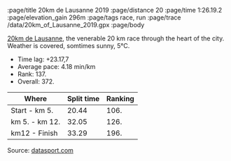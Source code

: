 :page/title 20km de Lausanne 2019
:page/distance 20
:page/time 1:26.19.2
:page/elevation_gain 296m
:page/tags race, run
:page/trace /data/20km_of_Lausanne_2019.gpx
:page/body

[20km de Lausanne](https://20km.ch), the venerable 20 km race through the heart of the city. Weather is covered, somtimes sunny, 5°C.

* Time lag: +23.17,7
* Average pace: 4.18 min/km
* Rank: 137.
* Overall: 372.

| Where          | Split time | Ranking
| -------------- | ---------- | -------
| Start - km 5.  | 20.44      | 106.
| km 5. - km 12. | 32.05      | 126.
| km12  - Finish | 33.29      | 196.


Source: [datasport.com](https://services.datasport.com/2019/lauf/km20/rang062.htm)

